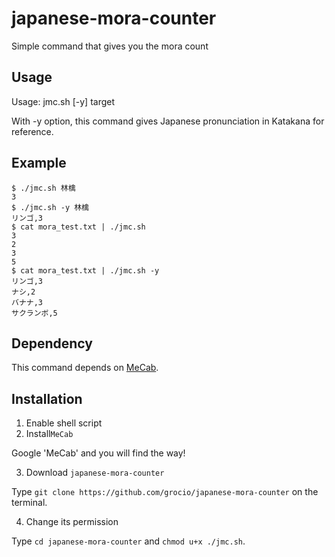 # japanese-mora-counter
Simple command that gives you the mora count

## Usage
Usage: jmc.sh [-y] target

With -y option, this command gives Japanese pronunciation in Katakana for reference.

## Example
```
$ ./jmc.sh 林檎
3
$ ./jmc.sh -y 林檎
リンゴ,3
$ cat mora_test.txt | ./jmc.sh
3
2
3
5
$ cat mora_test.txt | ./jmc.sh -y
リンゴ,3
ナシ,2
バナナ,3
サクランボ,5
```

## Dependency
This command depends on [MeCab](http://taku910.github.io/mecab/).

## Installation
1. Enable shell script
2. Install`MeCab`

Google 'MeCab' and you will find the way!

3. Download `japanese-mora-counter`

Type `git clone https://github.com/grocio/japanese-mora-counter` on the terminal.

4. Change its permission

Type `cd japanese-mora-counter` and `chmod u+x ./jmc.sh`.
